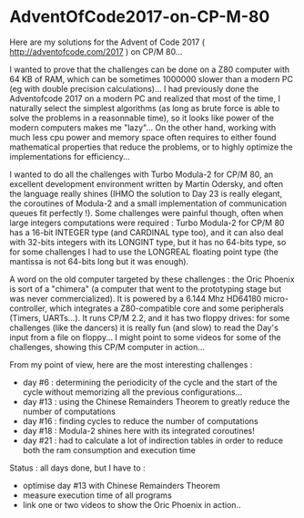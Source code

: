 # AdventOfCode2017-on-CP-M-80

Here are my solutions for the Advent of Code 2017 ( http://adventofcode.com/2017 ) on CP/M 80...

I wanted to prove that the challenges can be done on a Z80 computer with 64 KB of RAM, which can be sometimes 1000000 slower than a modern PC (eg with double precision calculations)... I had previously done the Adventofcode 2017 on a modern PC and realized that most of the time, I naturally select the simplest algorithms (as long as brute force is able to solve the problems in a reasonnable time), so it looks like power of the modern computers makes me "lazy"... On the other hand, working with much less cpu power and memory space often requires to either found mathematical properties that reduce the problems, or to highly optimize the implementations for efficiency...

I wanted to do all the challenges with Turbo Modula-2 for CP/M 80, an excellent development environment written by Martin Odersky, and often the language really shines (IHMO the solution to Day 23 is really elegant, the coroutines of Modula-2 and a small implementation of communication queues fit perfectly !). Some challenges were painful though, often when large integers computations were required : Turbo Modula-2 for CP/M 80 has a 16-bit INTEGER type (and CARDINAL type too), and it can also deal with 32-bits integers with its LONGINT type, but it has no 64-bits type, so for some challenges I had to use the LONGREAL floating point type (the mantissa is not 64-bits long but it was enough).

A word on the old computer targeted by these challenges : the Oric Phoenix is sort of a "chimera" (a computer that went to the prototyping stage but was never commercialized). It is powered by a 6.144 Mhz HD64180 micro-controller, which integrates a Z80-compatible core and some peripherals (Timers, UARTs...). It runs CP/M 2.2, and it has two floppy drives: for some challenges (like the dancers) it is really fun (and slow) to read the Day's input from a file on floppy... I might point to some videos for some of the challenges, showing this CP/M computer in action...

From my point of view, here are the most interesting challenges :
- day #6 : determining the periodicity of the cycle and the start of the cycle without memorizing all the previous configurations...
- day #13 : using the Chinese Remainders Theorem to greatly reduce the number of computations
- day #16 : finding cycles to reduce the number of computations
- day #18 : Modula-2 shines here with its integrated coroutines!
- day #21 : had to calculate a lot of indirection tables in order to reduce both the ram consumption and execution time

Status : all days done, but I have to :
- optimise day #13 with Chinese Remainders Theorem
- measure execution time of all programs
- link one or two videos to show the Oric Phoenix in action..
